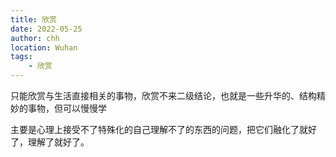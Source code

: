 ```yaml
---
title: 欣赏
date: 2022-05-25
author: chh
location: Wuhan
tags:
    - 欣赏
---
```


只能欣赏与生活直接相关的事物，欣赏不来二级结论，也就是一些升华的、结构精妙的事物，但可以慢慢学

主要是心理上接受不了特殊化的自己理解不了的东西的问题，把它们融化了就好了，理解了就好了。
